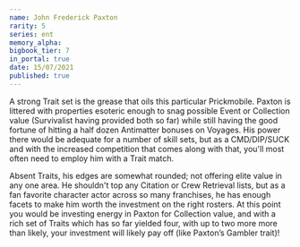 ```yaml
---
name: John Frederick Paxton
rarity: 5
series: ent
memory_alpha:
bigbook_tier: 7
in_portal: true
date: 15/07/2021
published: true
---
```


A strong Trait set is the grease that oils this particular Prickmobile. Paxton is littered with properties esoteric enough to snag possible Event or Collection value (Survivalist having provided both so far) while still having the good fortune of hitting a half dozen Antimatter bonuses on Voyages. His power there would be adequate for a number of skill sets, but as a CMD/DIP/SUCK and with the increased competition that comes along with that, you'll most often need to employ him with a Trait match. 

Absent Traits, his edges are somewhat rounded; not offering elite value in any one area. He shouldn't top any Citation or Crew Retrieval lists, but as a fan favorite character actor across so many franchises, he has enough facets to make him worth the investment on the right rosters. At this point you would be investing energy in Paxton for Collection value, and with a rich set of Traits which has so far yielded four, with up to two more more than likely, your investment will likely pay off (like Paxton’s Gambler trait)!

